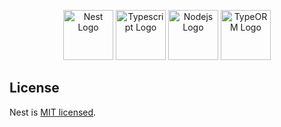 <p align="center">
  <img src="https://cdn.jumpit.co.kr/images/stacks/nestjs.png" width="80" alt="Nest Logo" />
  <img src="https://cdn.jumpit.co.kr/images/stacks/typescript.png" width="80" alt="Typescript Logo" />
  <img src="https://cdn.jumpit.co.kr/images/stacks/node.js.png" width="80" alt="Nodejs Logo" />
  <img src="https://cdn.jumpit.co.kr/images/stacks/TypeORM.png" width="80" alt="TypeORM Logo" />
</p>

## License

Nest is [MIT licensed](LICENSE).
